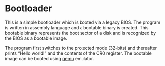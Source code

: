 # Bootloader

This is a simple bootloader which is booted via a legacy BIOS. The program is written in assembly language and a bootable binary is created. This bootable binary represents the boot sector of a disk and is recognized by the BIOS as a bootable image.


The program first switches to the protected mode (32-bits) and thereafter prints “Hello world!” and the contents of the CR0 register. The bootable image can be booted using [qemu](https://www.qemu.org/download/) emulator.
